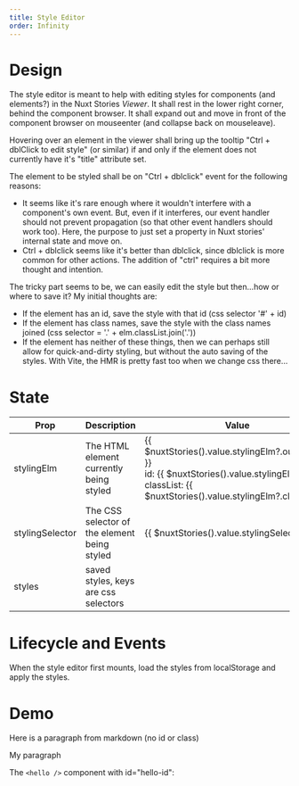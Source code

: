 ```yaml
---
title: Style Editor
order: Infinity
---
```


# Design

The style editor is meant to help with editing styles for components (and elements?) in the Nuxt Stories *Viewer*. It shall rest in the lower right corner, behind the component browser. It shall expand out and move in front of the component browser on mouseenter (and collapse back on mouseleave). 

Hovering over an element in the viewer shall bring up the tooltip "Ctrl + dblClick to edit style" (or similar) if and only if the element does not currently have it's "title" attribute set.

The element to be styled shall be on "Ctrl + dblclick" event for the following reasons:
- It seems like it's rare enough where it wouldn't interfere with a component's own event. But, even if it interferes, our event handler should not prevent propagation (so that other event handlers should work too). Here, the purpose to just set a property in Nuxt stories' internal state and move on. 
- Ctrl + dblclick seems like it's better than dblclick, since dblclick is more common for other actions. The addition of "ctrl" requires a bit more thought and intention.  

The tricky part seems to be, we can easily edit the style but then...how or where to save it? My initial thoughts are:

- If the element has an id, save the style with that id (css selector '#' + id)
- If the element has class names, save the style with the class names joined (css selector = '.' + elm.classList.join('.'))
- If the element has neither of these things, then we can perhaps still allow for quick-and-dirty styling, but without the auto saving of the styles. With Vite, the HMR is pretty fast too when we change css there...

# State

| Prop | Description | Value |
| --- | --- | --- |
| stylingElm | The HTML element currently being styled | {{ $nuxtStories().value.stylingElm?.outerHTML }} <br> id: {{ $nuxtStories().value.stylingElm?.id }} <br> classList: {{ $nuxtStories().value.stylingElm?.classList }}  |
| stylingSelector | The CSS selector of the element being styled | {{ $nuxtStories().value.stylingSelector }} |
| styles | saved styles, keys are css selectors | <json :data="$nuxtStories().value.styles" /> |

# Lifecycle and Events

When the style editor first mounts, load the styles from localStorage and apply the styles. 

# Demo

Here is a paragraph from markdown (no id or class)

<p id="my-p">My paragraph</p>

The `<hello />` component with id="hello-id":
<Hello xid="my-id" />
